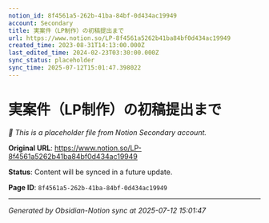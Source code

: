```yaml
---
notion_id: 8f4561a5-262b-41ba-84bf-0d434ac19949
account: Secondary
title: 実案件（LP制作）の初稿提出まで
url: https://www.notion.so/LP-8f4561a5262b41ba84bf0d434ac19949
created_time: 2023-08-31T14:13:00.000Z
last_edited_time: 2024-02-23T03:30:00.000Z
sync_status: placeholder
sync_time: 2025-07-12T15:01:47.398022
---
```


# 実案件（LP制作）の初稿提出まで

*🔄 This is a placeholder file from Notion Secondary account.*

**Original URL**: https://www.notion.so/LP-8f4561a5262b41ba84bf0d434ac19949

**Status**: Content will be synced in a future update.

**Page ID**: `8f4561a5-262b-41ba-84bf-0d434ac19949`

---

*Generated by Obsidian-Notion sync at 2025-07-12 15:01:47*
